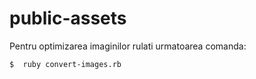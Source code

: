 # public-assets

Pentru optimizarea imaginilor rulati urmatoarea comanda:

```$  ruby convert-images.rb```

